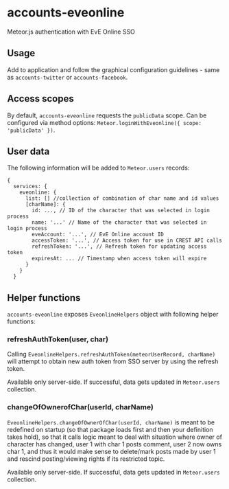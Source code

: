 # accounts-eveonline

Meteor.js authentication with EvE Online SSO

## Usage

Add to application and follow the graphical configuration guidelines - same as `accounts-twitter` or `accounts-facebook`.

## Access scopes

By default, `accounts-eveonline` requests the `publicData` scope. Can be configured via method options: `Meteor.loginWithEveonline({ scope: 'publicData' })`.

## User data

The following information will be added to `Meteor.users` records:

```
{
  services: {
    eveonline: {
      list: [] //collection of combination of char name and id values
      [charName]: {
        id: ..., // ID of the character that was selected in login process
        name: '...' // Name of the character that was selected in login process
        eveAccount: '...', // EvE Online account ID
        accessToken: '...', // Access token for use in CREST API calls
        refreshToken: '...', // Refresh token for updating access token
        expiresAt: ... // Timestamp when access token will expire
      }
    }
  }

```

## Helper functions

`accounts-eveonline` exposes `EveonlineHelpers` object with following helper functions:

### refreshAuthToken(user, char)

Calling `EveonlineHelpers.refreshAuthToken(meteorUserRecord, charName)` will attempt to obtain new auth token from SSO server by using the refresh token.

Available only server-side. If successful, data gets updated in `Meteor.users` collection.

### changeOfOwnerofChar(userId, charName)

`EveonlineHelpers.changeOfOwnerOfChar(userId, charName)` is meant to be redefined on startup (so that package loads first and then your definition takes hold), so that it calls logic meant to deal with situation where owner of character has changed, user 1 with char 1 posts comment, user 2 now owns char 1, and thus it would make sense to delete/mark posts made by user 1 and rescind posting/viewing rights if its restricted topic.

Available only server-side. If successful, data gets updated in `Meteor.users` collection.
